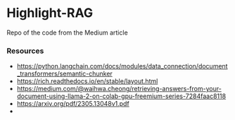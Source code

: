 # Highlight-RAG
Repo of the code from the Medium article


### Resources
- https://python.langchain.com/docs/modules/data_connection/document_transformers/semantic-chunker
- https://rich.readthedocs.io/en/stable/layout.html
- https://medium.com/@waihwa.cheong/retrieving-answers-from-your-document-using-llama-2-on-colab-gpu-freemium-series-7284faac8118
- https://arxiv.org/pdf/2305.13048v1.pdf
- 
